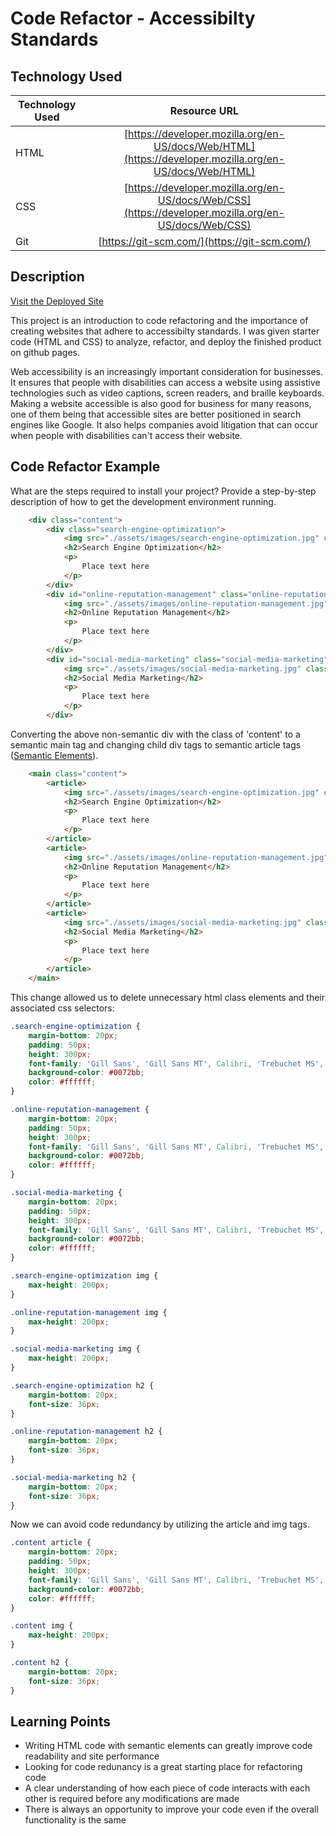 # Code Refactor - Accessibilty Standards

## Technology Used 

| Technology Used         | Resource URL           | 
| ------------- |:-------------:| 
| HTML    | [https://developer.mozilla.org/en-US/docs/Web/HTML](https://developer.mozilla.org/en-US/docs/Web/HTML) | 
| CSS     | [https://developer.mozilla.org/en-US/docs/Web/CSS](https://developer.mozilla.org/en-US/docs/Web/CSS)      |   
| Git | [https://git-scm.com/](https://git-scm.com/)     |    

## Description 

[Visit the Deployed Site](https://mccoydidericksen.github.io/code-refactor)

This project is an introduction to code refactoring and the importance of creating websites that adhere to accessibilty standards. I was given starter code (HTML and CSS) to analyze, refactor, and deploy the finished product on github pages.

Web accessibility is an increasingly important consideration for businesses. It ensures that people with disabilities can access a website using assistive technologies such as video captions, screen readers, and braille keyboards. Making a website accessible is also good for business for many reasons, one of them being that accessible sites are better positioned in search engines like Google. It also helps companies avoid litigation that can occur when people with disabilities can't access their website.



## Code Refactor Example

What are the steps required to install your project? Provide a step-by-step description of how to get the development environment running.


```html
    <div class="content">
        <div class="search-engine-optimization">
            <img src="./assets/images/search-engine-optimization.jpg" class="float-left" />
            <h2>Search Engine Optimization</h2>
            <p>
                Place text here
            </p>
        </div>
        <div id="online-reputation-management" class="online-reputation-management">
            <img src="./assets/images/online-reputation-management.jpg" class="float-right" />
            <h2>Online Reputation Management</h2>
            <p>
                Place text here
            </p>
        </div>
        <div id="social-media-marketing" class="social-media-marketing">
            <img src="./assets/images/social-media-marketing.jpg" class="float-left" />
            <h2>Social Media Marketing</h2>
            <p>
                Place text here
            </p>
        </div>
```

Converting the above non-semantic div with the class of 'content' to a semantic main tag and changing child div tags to semantic article tags ([Semantic Elements](https://www.w3schools.com/html/html5_semantic_elements.asp)).

```html
    <main class="content">
        <article>
            <img src="./assets/images/search-engine-optimization.jpg" class="float-left" alt="search engine optimization image"/>
            <h2>Search Engine Optimization</h2>
            <p>
                Place text here
            </p>
        </article>
        <article>
            <img src="./assets/images/online-reputation-management.jpg" class="float-right" alt="online reputation management image"/>
            <h2>Online Reputation Management</h2>
            <p>
                Place text here
            </p>
        </article>
        <article>
            <img src="./assets/images/social-media-marketing.jpg" class="float-left" alt="social media marketing image"/>
            <h2>Social Media Marketing</h2>
            <p>
                Place text here
            </p>
        </article>
    </main>

```

This change allowed us to delete unnecessary html class elements and their associated css selectors: 

```css
.search-engine-optimization {
    margin-bottom: 20px;
    padding: 50px;
    height: 300px;
    font-family: 'Gill Sans', 'Gill Sans MT', Calibri, 'Trebuchet MS', sans-serif;
    background-color: #0072bb;
    color: #ffffff;
}

.online-reputation-management {
    margin-bottom: 20px;
    padding: 50px;
    height: 300px;
    font-family: 'Gill Sans', 'Gill Sans MT', Calibri, 'Trebuchet MS', sans-serif;
    background-color: #0072bb;
    color: #ffffff;
}

.social-media-marketing {
    margin-bottom: 20px;
    padding: 50px;
    height: 300px;
    font-family: 'Gill Sans', 'Gill Sans MT', Calibri, 'Trebuchet MS', sans-serif;
    background-color: #0072bb;
    color: #ffffff;
}

.search-engine-optimization img {
    max-height: 200px;
}

.online-reputation-management img {
    max-height: 200px;
}

.social-media-marketing img {
    max-height: 200px;
}

.search-engine-optimization h2 {
    margin-bottom: 20px;
    font-size: 36px;
}

.online-reputation-management h2 {
    margin-bottom: 20px;
    font-size: 36px;
}

.social-media-marketing h2 {
    margin-bottom: 20px;
    font-size: 36px;
}
```

Now we can avoid code redundancy by utilizing the article and img tags.

```css
.content article {
    margin-bottom: 20px;
    padding: 50px;
    height: 300px;
    font-family: 'Gill Sans', 'Gill Sans MT', Calibri, 'Trebuchet MS', sans-serif;
    background-color: #0072bb;
    color: #ffffff;
}

.content img {
    max-height: 200px;
}

.content h2 {
    margin-bottom: 20px;
    font-size: 36px;
}

```



## Learning Points 

* Writing HTML code with semantic elements can greatly improve code readability and site performance
* Looking for code redunancy is a great starting place for refactoring code
* A clear understanding of how each piece of code interacts with each other is required before any modifications are made
* There is always an opportunity to improve your code even if the overall functionality is the same 